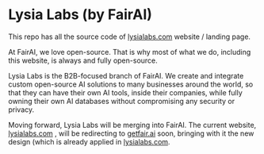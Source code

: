 # Lysia Labs (by FairAI)

This repo has all the source code of [lysialabs.com](https://lysialabs.com) website / landing page.

At FairAI, we love open-source. That is why most of what we do, including this website, is always and fully open-source.

Lysia Labs is the B2B-focused branch of FairAI. We create and integrate custom open-source AI solutions to many businesses around the world, so that they can have their own AI tools, inside their companies, while fully owning their own AI databases without compromising any security or privacy.

Moving forward, Lysia Labs will be merging into FairAI. The current website, [lysialabs.com](https://lysialabs.com) , will be redirecting to [getfair.ai](https://getfair.ai) soon, bringing with it the new design (which is already applied in [lysialabs.com](https://lysialabs.com).
